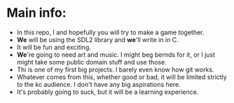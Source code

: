 # Main info:
* In this repo, I and hopefully you will try to make a game together.
* **We** will be using the SDL2 library and **we**'ll write in in C.
* It will be fun and exciting.
* **We**'re going to need art and music. I might beg bernds for it, or I just might take some public domain stuff and use those.
* Thi is one of my first big projects. I barely even know how git works.
* Whatever comes from this, whether good or bad, it will be limited strictly to the kc audience. I don't have any big aspirations here.
* It's probably going to suck, but it will be a learning experience.
